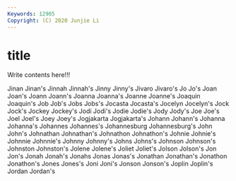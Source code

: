 ```yaml
---
Keywords: 12905
Copyright: (C) 2020 Junjie Li
---
```


# title

Write contents here!!!

Jinan 
Jinan's 
Jinnah 
Jinnah's 
Jinny 
Jinny's 
Jivaro
Jivaro's 
Jo 
Jo's 
Joan 
Joan's 
Joann 
Joann's 
Joanna 
Joanna's 
Joanne
Joanne's 
Joaquin 
Joaquin's 
Job 
Job's 
Jobs 
Jobs's 
Jocasta 
Jocasta's 
Jocelyn
Jocelyn's 
Jock 
Jock's 
Jockey 
Jockey's 
Jodi 
Jodi's 
Jodie 
Jodie's 
Jody
Jody's 
Joe 
Joe's 
Joel 
Joel's 
Joey 
Joey's 
Jogjakarta 
Jogjakarta's 
Johann
Johann's 
Johanna 
Johanna's 
Johannes 
Johannes's 
Johannesburg 
Johannesburg's 
John 
John's 
Johnathan
Johnathan's 
Johnathon 
Johnathon's 
Johnie 
Johnie's 
Johnnie 
Johnnie's 
Johnny 
Johnny's 
Johns
Johns's 
Johnson 
Johnson's 
Johnston 
Johnston's 
Jolene 
Jolene's 
Joliet 
Joliet's 
Jolson
Jolson's 
Jon 
Jon's 
Jonah 
Jonah's 
Jonahs 
Jonas 
Jonas's 
Jonathan 
Jonathan's
Jonathon 
Jonathon's 
Jones 
Jones's 
Joni 
Joni's 
Jonson 
Jonson's 
Joplin 
Joplin's
Jordan 
Jordan's 

